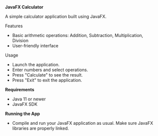 **JavaFX Calculator**

A simple calculator application built using JavaFX.

Features

- Basic arithmetic operations: Addition, Subtraction, Multiplication, Division
- User-friendly interface

Usage

- Launch the application.
- Enter numbers and select operations.
- Press "Calculate" to see the result.
- Press "Exit" to exit the application.

**Requirements**
- Java 11 or newer
- JavaFX SDK

**Running the App**
- Compile and run your JavaFX application as usual. Make sure JavaFX libraries are properly linked.
